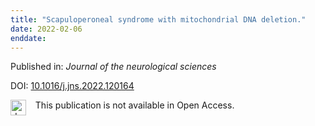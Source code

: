 ```yaml
---
title: "Scapuloperoneal syndrome with mitochondrial DNA deletion."
date: 2022-02-06
enddate:
---
```


Published in: *Journal of the neurological sciences*

DOI: [10.1016/j.jns.2022.120164](https://doi.org/10.1016/j.jns.2022.120164)

<img src=https://upload.wikimedia.org/wikipedia/commons/thumb/0/0e/Closed_Access_logo_transparent.svg/1200px-Closed_Access_logo_transparent.svg.png alt="drawing" width="25" align="left"/> &nbsp;&nbsp;&nbsp;This publication is not available in Open Access.


